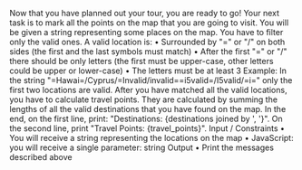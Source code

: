 Now that you have planned out your tour, you are ready to go! Your next task is to mark all the points on the map that you are going to visit.
You will be given a string representing some places on the map. You have to filter only the valid ones. A valid location is:
•	Surrounded by "=" or "/" on both sides (the first and the last symbols must match)
•	After the first "=" or "/" there should be only letters (the first must be upper-case, other letters could be upper or lower-case)
•	The letters must be at least 3
Example: In the string "=Hawai=/Cyprus/=Invalid/invalid==i5valid=/I5valid/=i=" only the first two locations are valid.
After you have matched all the valid locations, you have to calculate travel points. They are calculated by summing the lengths of all the valid destinations that you have found on the map. 
In the end, on the first line, print: "Destinations: {destinations joined by ', '}". 
On the second line, print "Travel Points: {travel_points}".
Input / Constraints
•	You will receive a string representing the locations on the map
•	JavaScript: you will receive a single parameter: string
Output
•	Print the messages described above
